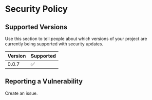 # Security Policy

## Supported Versions

Use this section to tell people about which versions of your project are
currently being supported with security updates.

| Version | Supported          |
| ------- | ------------------ |
| 0.0.7   | :white_check_mark: |

## Reporting a Vulnerability

Create an issue.
